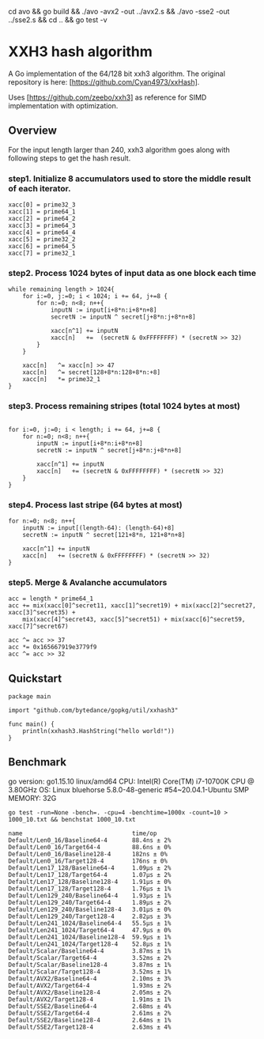 cd avo && go build && ./avo -avx2 -out ../avx2.s && ./avo -sse2 -out ../sse2.s && cd .. && go test -v

# XXH3 hash algorithm
A Go implementation of the 64/128 bit xxh3 algorithm. The original repository is here: [https://github.com/Cyan4973/xxHash].

Uses [https://github.com/zeebo/xxh3] as reference for SIMD implementation with optimization.

## Overview
For the input length larger than 240, xxh3 algorithm goes along with following steps to get the hash result.

### step1.  Initialize 8 accumulators used to store the middle result of each iterator.
```
xacc[0] = prime32_3
xacc[1] = prime64_1
xacc[2] = prime64_2
xacc[3] = prime64_3
xacc[4] = prime64_4
xacc[5] = prime32_2
xacc[6] = prime64_5
xacc[7] = prime32_1
```

### step2.  Process 1024 bytes of input data as one block each time
```
while remaining length > 1024{
    for i:=0, j:=0; i < 1024; i += 64, j+=8 {
        for n:=0; n<8; n++{
            inputN := input[i+8*n:i+8*n+8]
            secretN := inputN ^ secret[j+8*n:j+8*n+8]
            
            xacc[n^1] += inputN
            xacc[n]   +=  (secretN & 0xFFFFFFFF) * (secretN >> 32)
        }
    }
    
    xacc[n]   ^= xacc[n] >> 47
    xacc[n]   ^= secret[128+8*n:128+8*n:+8]
    xacc[n]   *= prime32_1
}
```

### step3.  Process remaining stripes (total 1024 bytes at most)
```

for i:=0, j:=0; i < length; i += 64, j+=8 {
    for n:=0; n<8; n++{
        inputN := input[i+8*n:i+8*n+8]
        secretN := inputN ^ secret[j+8*n:j+8*n+8]
    
        xacc[n^1] += inputN
        xacc[n]   += (secretN & 0xFFFFFFFF) * (secretN >> 32)
    }
}
```

### step4.  Process last stripe  (64 bytes at most)
```
for n:=0; n<8; n++{
    inputN := input[(length-64): (length-64)+8]
    secretN := inputN ^ secret[121+8*n, 121+8*n+8]

    xacc[n^1] += inputN
    xacc[n]   += (secretN & 0xFFFFFFFF) * (secretN >> 32)
}
```

### step5.  Merge & Avalanche accumulators
```
acc = length * prime64_1
acc += mix(xacc[0]^secret11, xacc[1]^secret19) + mix(xacc[2]^secret27, xacc[3]^secret35) +
    mix(xacc[4]^secret43, xacc[5]^secret51) + mix(xacc[6]^secret59, xacc[7]^secret67)

acc ^= acc >> 37
acc *= 0x165667919e3779f9
acc ^= acc >> 32
```


## Quickstart
```
package main

import "github.com/bytedance/gopkg/util/xxhash3"

func main() {
	println(xxhash3.HashString("hello world!"))
}
```
## Benchmark
go version: go1.15.10 linux/amd64
CPU: Intel(R) Core(TM) i7-10700K CPU @ 3.80GHz
OS: Linux bluehorse 5.8.0-48-generic #54~20.04.1-Ubuntu SMP
MEMORY: 32G

```
go test -run=None -bench=. -cpu=4 -benchtime=1000x -count=10 > 1000_10.txt && benchstat 1000_10.txt
```
```
name                               time/op
Default/Len0_16/Baseline64-4       88.4ns ± 2%
Default/Len0_16/Target64-4         88.6ns ± 0%
Default/Len0_16/Baseline128-4      182ns ± 0%
Default/Len0_16/Target128-4        176ns ± 0%
Default/Len17_128/Baseline64-4     1.09µs ± 2%
Default/Len17_128/Target64-4       1.07µs ± 2%
Default/Len17_128/Baseline128-4    1.91µs ± 0%
Default/Len17_128/Target128-4      1.76µs ± 1%
Default/Len129_240/Baseline64-4    1.93µs ± 1%
Default/Len129_240/Target64-4      1.89µs ± 2%
Default/Len129_240/Baseline128-4   3.01µs ± 0%
Default/Len129_240/Target128-4     2.82µs ± 3%
Default/Len241_1024/Baseline64-4   55.5µs ± 1%
Default/Len241_1024/Target64-4     47.9µs ± 0%
Default/Len241_1024/Baseline128-4  59.9µs ± 1%
Default/Len241_1024/Target128-4    52.8µs ± 1%
Default/Scalar/Baseline64-4        3.87ms ± 1%
Default/Scalar/Target64-4          3.52ms ± 2%
Default/Scalar/Baseline128-4       3.87ms ± 1%
Default/Scalar/Target128-4         3.52ms ± 1%
Default/AVX2/Baseline64-4          2.10ms ± 3%
Default/AVX2/Target64-4            1.93ms ± 2%
Default/AVX2/Baseline128-4         2.05ms ± 2%
Default/AVX2/Target128-4           1.91ms ± 1%
Default/SSE2/Baseline64-4          2.68ms ± 4%
Default/SSE2/Target64-4            2.61ms ± 2%
Default/SSE2/Baseline128-4         2.64ms ± 1%
Default/SSE2/Target128-4           2.63ms ± 4%
```